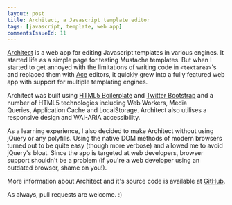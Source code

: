 ```yaml
---
layout: post
title: Architect, a Javascript template editor
tags: [javascript, template, web app]
commentsIssueId: 11
---
```


[Architect][] is a web app for editing Javascript templates in various engines. It started life as a simple page for testing Mustache templates. But when I started to get annoyed with the limitations of writing code in `<textarea>`'s and replaced them with [Ace][] editors, it quickly grew into a fully featured web app with support for multiple templating engines.

Architect was built using [HTML5 Boilerplate][] and [Twitter Bootstrap][] and a number of HTML5 technologies including Web Workers, Media Queries, Application Cache and LocalStorage. Architect also utilises a responsive design and WAI-ARIA accessibility.

As a learning experience, I also decided to make Architect without using jQuery or any polyfills. Using the native DOM methods of modern browsers turned out to be quite easy (though more verbose) and allowed me to avoid jQuery's bloat. Since the app is targeted at web developers, browser support shouldn't be a problem (if you're a web developer using an outdated browser, shame on you!).

More information about Architect and it's source code is available at [GitHub][].

As always, pull requests are welcome. :)

[Architect]: http://rowno.github.io/architect/
[Ace]: https://github.com/ajaxorg/ace
[HTML5 Boilerplate]: http://html5boilerplate.com/
[Twitter Bootstrap]: http://twitter.github.com/bootstrap/
[GitHub]: https://github.com/Rowno/architect
